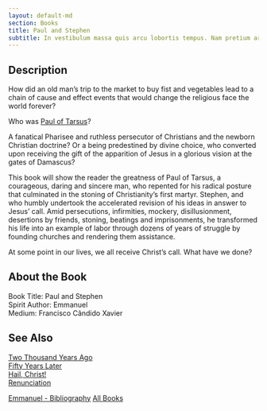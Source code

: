 ```yaml
---
layout: default-md
section: Books
title: Paul and Stephen
subtitle: In vestibulum massa quis arcu lobortis tempus. Nam pretium arcu in odio vulputate luctus.
---
```


## Description
How did an old man’s trip to the market to buy fist and vegetables lead to a chain of cause and effect events  that would change the religious face the world forever?

Who was [Paul of Tarsus](/profiles/paul-of-tarsus)?

A fanatical Pharisee and ruthless persecutor of Christians and the newborn Christian doctrine? Or a being predestined by divine choice, who converted upon receiving the gift of the apparition of Jesus in a glorious vision at the gates of Damascus? 

This book will show the reader the greatness of Paul of Tarsus, a courageous, daring and sincere man, who repented for his radical posture that culminated in the stoning of Christianity’s first martyr.  Stephen, and who humbly undertook the accelerated revision of his ideas in answer to Jesus’ call. Amid persecutions, infirmities, mockery, disillusionment, desertions by friends, stoning, beatings and imprisonments, he transformed his life into an example of labor through dozens of years of struggle by founding churches and rendering them assistance.

At some point in our lives, we all receive Christ’s call.  What have we done?


## About the Book
Book Title: Paul and Stephen  
Spirit Author: Emmanuel  
Medium: Francisco Cândido Xavier  


## See Also
[Two Thousand Years Ago](two-thousand-years-ago)  
[Fifty Years Later](fifty-years-later)  
[Hail, Christ!](hail-christ)  
[Renunciation](renunciation)  



<a href="/books/emmanuel" class="button">Emmanuel - Bibliography</a>
<a href="/books" class="button">All Books</a>

